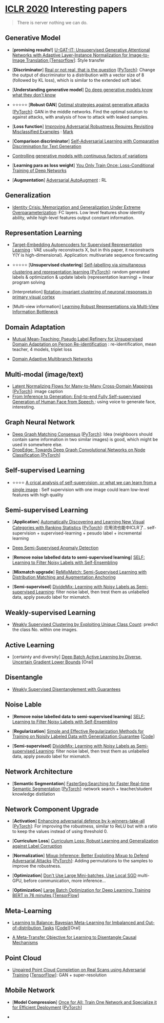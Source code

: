 # [ICLR 2020](https://openreview.net/group?id=ICLR.cc/2020/Conference) Interesting papers
>There is nerver nothing we can do.


## Generative Model

* [**promising results!**] [ U-GAT-IT: Unsupervised Generative Attentional Networks with Adaptive Layer-Instance Normalization for Image-to-Image Translation ](https://openreview.net/pdf?id=BJlZ5ySKPH) [[Tensorflow](https://github.com/taki0112/UGATIT)]: Style transfer

* [**Discriminator**] [Real or not  real, that is the question](https://openreview.net/pdf?id=B1lPaCNtPB) [[PyTorch](https://github.com/kam1107/RealnessGAN)]: Change the output of discriminator to a distribution with a vector size of 8 (followed by KL loss), which is similar to the extended soft label.

* [**Understanding generative model**] [Do deep generative models know what they don't know](https://openreview.net/forum?id=H1xwNhCcYm) 

* :star::star::star::star::star: [**Robust GAN**] [Optimal strategies against generative attacks](https://openreview.net/pdf?id=BkgzMCVtPB) [[PyTorch](https://github.com/roymor1/OptimalStrategiesAgainstGenerativeAttacks)]: GAN in the middle networks. Find the optimal solution to against attacks, with analysis of how to attack with leaked samples.

* [**Loss function**] [Improving Adversarial Robustness Requires Revisiting Misclassified Examples](https://openreview.net/pdf?id=rklOg6EFwS) :  [Mark](https://iclr.cc/virtual/poster_rklOg6EFwS.html)

* [**Comparison discriminator**] [Self-Adversarial Learning with Comparative Discrimination for Text Generation ](https://openreview.net/pdf?id=B1l8L6EtDS)

* [Controlling generative models with continuous factors of variations](https://openreview.net/pdf?id=H1laeJrKDB)

* [**Learning para as loss weight**] [You Only Train Once: Loss-Conditional Training of Deep Networks](https://openreview.net/pdf?id=HyxY6JHKwr)

* [**Augmentation**] [Adversarial AutoAugment](https://openreview.net/pdf?id=ByxdUySKvS) : RL

  



## Generalization

* [Identity Crisis: Memorization and Generalization Under Extreme Overparameterization](https://openreview.net/forum?id=B1l6y0VFPr): FC layers. Low level features show identity ability, while high-level features output constant information.



## Representation Learning
* [Target-Embedding Autoencoders for Supervised Representation Learning](https://openreview.net/pdf?id=BygXFkSYDH) : VAE usually reconstracts X, but in this paper, it reconstracts Y(Y is high-dimensional). Application:  multivariate sequence forecasting

* :star::star::star::star::star: [**Unsupervised clustering**] [Self-labelling via simultaneous clustering and representation learning ](https://openreview.net/pdf?id=Hyx-jyBFPr) [[PyTorch](https://github.com/yukimasano/self-label)]: random generated labels & optimization & update labels (representation learning) + linear program solving 

* [Interpretation] [Rotation-invariant clustering of neuronal responses in primary visual cortex ](https://openreview.net/pdf?id=rklr9kHFDB) 

* [Multi-view information] [Learning Robust Representations via Multi-View Information Bottleneck ](https://openreview.net/pdf?id=B1xwcyHFDr)

  

## Domain Adaptation

* [Mutual Mean-Teaching: Pseudo Label Refinery for Unsupervised Domain Adaptation on Person Re-identification](https://openreview.net/forum?id=rJlnOhVYPS) : re-identification, mean teacher, 4 models, triplet loss

* [Domain Adaptive Multibranch Networks](https://openreview.net/pdf?id=rJxycxHKDS)

   

  

## Multi-modal (image/text)

* [ Latent Normalizing Flows for Many-to-Many Cross-Domain Mappings ](https://openreview.net/pdf?id=SJxE8erKDH) [[PyTorch](https://github.com/visinf/lnfmm)]: image caption
* [From Inference to Generation: End-to-end Fully Self-supervised Generation of Human Face from Speech ](https://openreview.net/pdf?id=H1guaREYPr): using voice to generate face, interesting.




## Graph Neural Network
* [Deep Graph Matching Consensus](https://openreview.net/pdf?id=HyeJf1HKvS) [[PyTorch](https://github.com/rusty1s/deep-graph-matching-consensus)]: Idea (neighboors should contain same information in two similar images) is good, which might be used in somewhere else.
* [DropEdge: Towards Deep Graph Convolutional Networks on Node Classification ](https://openreview.net/pdf?id=Hkx1qkrKPr) [[PyTorch](https://github.com/DropEdge/DropEdge)]



## Self-supervised Learning

* :star::star::star::star:  [ A crical analysis of self-supervision, or what we can learn from a single image](https://openreview.net/pdf?id=B1esx6EYvr) : Self supervision with one image could learn low-level features with high quality

  

## Semi-supervised Learning

* [**Application**] [Automatically Discovering and Learning New Visual Categories with Ranking Statistics](https://openreview.net/pdf?id=BJl2_nVFPB) [[PyTorch](http://www.robots.ox.ac.uk/~vgg/research/auto_novel)]: 应用流也能中ICLR了.. self-supervision + supervised-learning + pesudo label + incremental learning  

* [ Deep Semi-Supervised Anomaly Detection ](https://openreview.net/pdf?id=HkgH0TEYwH)

* [**Remove noise labelled data to semi-supervised learning**] [ SELF: Learning to Filter Noisy Labels with Self-Ensembling ](https://openreview.net/pdf?id=HkgsPhNYPS)

* [**Mixmatch upgrade**] [ReMixMatch: Semi-Supervised Learning with Distribution Matching and Augmentation Anchoring](https://openreview.net/pdf?id=HklkeR4KPB)

* [**Semi-supervised**] [DivideMix: Learning with Noisy Labels as Semi-supervised Learning](https://openreview.net/pdf?id=HJgExaVtwr): filter noise label, then trest them as unlabelled data, apply pseudo label for mixmatch.

  

## Weakly-supervised Learning

* [Weakly Supervised Clustering by Exploiting Unique Class Count](https://openreview.net/pdf?id=B1xIj3VYvr): predict the class No. within one images. 

  

## Active Learning

* [certainty and diversity] [Deep Batch Active Learning by Diverse, Uncertain Gradient Lower Bounds](https://openreview.net/pdf?id=ryghZJBKPS) [Oral]



## Disentangle

* [Weakly Supervised Disentanglement with Guarantees](https://openreview.net/pdf?id=HJgSwyBKvr)

  

## Noise Lable

* [**Remove noise labelled data to semi-supervised learning**] [ SELF: Learning to Filter Noisy Labels with Self-Ensembling ](https://openreview.net/pdf?id=HkgsPhNYPS)

* [**Regularization**] [Simple and Effective Regularization Methods for Training on Noisily Labeled Data with Generalization Guarantee](https://openreview.net/pdf?id=Hke3gyHYwH) [[Code](https://drive.google.com/drive/folders/1TDlUuL0I-EzIybjz2pMAgyaYP5F6dq6o)]

* [**Semi-supervised**] [DivideMix: Learning with Noisy Labels as Semi-supervised Learning](https://openreview.net/pdf?id=HJgExaVtwr): filter noise label, then trest them as unlabelled data, apply pseudo label for mixmatch.

  

## Network Architecture
* [**Semantic Segmentation**] [FasterSeg:Searching for Faster Real-time Semantic Segmentation](https://openreview.net/pdf?id=BJgqQ6NYvB) [[PyTorch](https://github.com/TAMU-VITA/FasterSeg)]: network search + teacher/student knowledge distilation

  


## Network Component Upgrade
* [**Activation**] [Enhancing adversarial defence by k-winners-take-all](https://openreview.net/pdf?id=Skgvy64tvr) [[PyTorch](https://github.com/a554b554/kWTA-Activation)]: For improving the robustness, similar to ReLU but with a ratio to keep the values instead of using threshold 0.

* [**Curriculum Loss**] [ Curriculum Loss: Robust Learning and Generalization against Label Corruption ](https://openreview.net/pdf?id=rkgt0REKwS)

* [**Normalization**] [Mixup Inference: Better Exploiting Mixup to Defend Adversarial Attacks](https://openreview.net/pdf?id=ByxtC2VtPB) [[PyTorch](https://github.com/P2333/Mixup-Inference)]: Adding permutations to the samples to improve the robustness.

* [**Optimization**] [Don't Use Large Mini-batches, Use Local SGD](https://openreview.net/pdf?id=B1eyO1BFPr) multi-GPU, before communication, more inference...

* [**Optimization**] [Large Batch Optimization for Deep Learning: Training BERT in 76 minutes ](https://openreview.net/pdf?id=Syx4wnEtvH) [[TensorFlow](https://github.com/tensorflow/addons/blob/master/tensorflow_addons/optimizers/lamb.py)]

  

## Meta-Learning
* [Learning to Balance: Bayesian Meta-Learning for Imbalanced and Out-of-distribution Tasks](https://openreview.net/pdf?id=rkeZIJBYvr) [[Code](https://github.com/haebeom-lee/l2b)][Oral]

* [ A Meta-Transfer Objective for Learning to Disentangle Causal Mechanisms ](https://openreview.net/pdf?id=ryxWIgBFPS)

  


## Point Cloud
* [Unpaired Point Cloud Completion on Real Scans using Adversarial Training](https://openreview.net/pdf?id=HkgrZ0EYwB) [[TensorFlow](https://github.com/xuelin-chen/pcl2pcl-gan-pub)]: GAN + super-resolution



## Mobile Network

* [**Model Compression**] [Once for All: Train One Network and Specialize it for Efficient Deployment](https://openreview.net/pdf?id=HylxE1HKwS) [[PyTorch](https://github.com/mit-han-lab/once-for-all)]

* 
